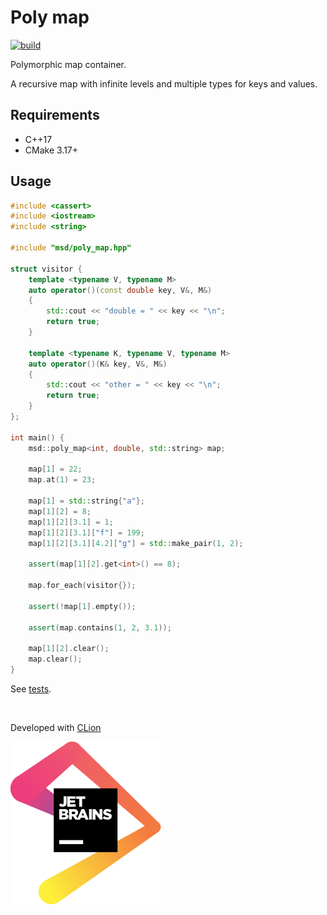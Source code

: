 # Poly map

[![build](https://github.com/andreiavrammsd/polymap/actions)](https://github.com/andreiavrammsd/polymap/workflows/build/badge.svg)

Polymorphic map container.

A recursive map with infinite levels and multiple types for keys and values.

## Requirements

* C++17
* CMake 3.17+

## Usage

```c++
#include <cassert>
#include <iostream>
#include <string>

#include "msd/poly_map.hpp"

struct visitor {
    template <typename V, typename M>
    auto operator()(const double key, V&, M&)
    {
        std::cout << "double = " << key << "\n";
        return true;
    }

    template <typename K, typename V, typename M>
    auto operator()(K& key, V&, M&)
    {
        std::cout << "other = " << key << "\n";
        return true;
    }
};

int main() {
    msd::poly_map<int, double, std::string> map;

    map[1] = 22;
    map.at(1) = 23;
    
    map[1] = std::string{"a"};
    map[1][2] = 8;
    map[1][2][3.1] = 1;
    map[1][2][3.1]["f"] = 199;
    map[1][2][3.1][4.2]["g"] = std::make_pair(1, 2);

    assert(map[1][2].get<int>() == 8);

    map.for_each(visitor{});

    assert(!map[1].empty());

    assert(map.contains(1, 2, 3.1));

    map[1][2].clear();
    map.clear();
}
```

See [tests](tests/poly_map_test.cpp).

<br>

Developed with [CLion](https://www.jetbrains.com/?from=serializer)

<a href="https://www.jetbrains.com/?from=serializer">![JetBrains](jetbrains.svg)</a>
